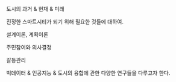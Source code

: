 도시의 과거 & 현재 & 미래

진정한 스마트시티가 되기 위해 필요한 것들에 대하여.

설계이론, 계획이론

주민참여와 의사결정

갈등관리

빅데이터 & 인공지능 & 도시의 융합에 관한 다양한 연구들을 다루고자 한다.
